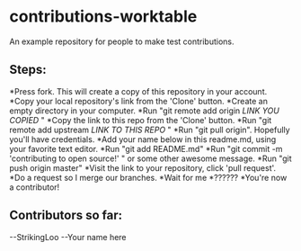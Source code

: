 # contributions-worktable
An example repository for people to make test contributions.

Steps:
--
 *Press fork. This will create a copy of this repository in your account.
 *Copy your local repository's link from the 'Clone' button.
 *Create an empty directory in your computer.
 *Run "git remote add origin *LINK YOU COPIED* "
 *Copy the link to this repo from the 'Clone' button.
 *Run "git remote add upstream *LINK TO THIS REPO* "
 *Run "git pull origin". Hopefully you'll have credentials.
 *Add your name below in this readme.md, using your favorite text editor.
 *Run "git add README.md"
 *Run "git commit -m 'contributing to open source!' " or some other awesome message.
 *Run "git push origin master"
 *Visit the link to your repository, click 'pull request'.
 *Do a request so I merge our branches.
 *Wait for me
 *??????
 *You're now a contributor!
 
 
 
Contributors so far:
--
--StrikingLoo
--Your name here

